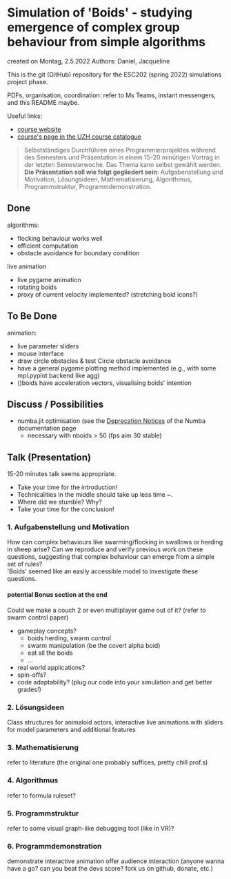 # Simulation of 'Boids' - studying emergence of complex group behaviour from simple algorithms

created on Montag, 2.5.2022
Authors: Daniel, Jacqueline

This is the git (GitHub) repository for the ESC202 (spring 2022) simulations project phase.

PDFs, organisation, coordination: refer to Ms Teams, instant messengers, and this README maybe.

Useful links:
- [course website](https://www.ics.uzh.ch/~stadel/doku.php?id=spin:esc202_fs2022)
- [course's page in the UZH course catalogue](https://studentservices.uzh.ch/uzh/anonym/vvz/?sap-language=EN&sap-ui-language=EN#/details/2021/004/SM/50031436)
> Selbstständiges Durchführen eines Programmierprojektes während des Semesters und Präsentation in einem 15-20 minütigen Vortrag in der letzten Semesterwoche.
> Das Thema kann selbst gewählt werden. **Die Präsentation soll wie folgt gegliedert sein**: Aufgabenstellung und Motivation, Lösungsideen, Mathematisierung, Algorithmus, Programmstruktur, Programmdemonstration.

## Done
algorithms:
- flocking behaviour works well
- efficient computation
- obstacle avoidance for boundary condition

live animation
- live pygame animation
- rotating boids
- proxy of current velocity implemented? (stretching boid icons?)

## To Be Done
animation:
- live parameter sliders
- mouse interface
- draw circle obstacles & test Circle obstacle avoidance
- have a general pygame plotting method implemented (e.g., with some mpl.pyplot backend like agg)
- ()boids have acceleration vectors, visualising boids' intention

## Discuss / Possibilities
- numba.jit optimisation (see the [Deprecation Notices](https://numba.pydata.org/numba-doc/latest/reference/deprecation.html?highlight=list%20deprecation) of the Numba documentation page
  - necessary with nboids > 50 (fps aim 30 stable)

## Talk (Presentation)
15-20 minutes talk seems appropriate.
- Take your time for the introduction!
- Technicalities in the middle should take up less time ~.
- Where did we stumble? Why?
- Take your time for the conclusion!

### 1. Aufgabenstellung und Motivation
How can complex behaviours like swarming/flocking in swallows or herding in sheep arise?
Can we reproduce and verify previous work on these questions, suggesting that complex behaviour can emerge from a simple set of rules?  
'Boids' seemed like an easily accessible model to investigate these questions.

#### potential Bonus section at the end
Could we make a couch 2 or even multiplayer game out of it? (refer to swarm control paper)
- gameplay concepts?
  - boids herding, swarm control
  - swarm manipulation (be the covert alpha boid)
  - eat all the boids
  - ...
- real world applications?
- spin-offs?
- code adaptability? (plug our code into your simulation and get better grades!)

### 2. Lösungsideen
Class structures for animaloid actors, interactive live animations with sliders for model parameters and additional features

### 3. Mathematisierung
refer to literature (the original one probably suffices, pretty chill prof.s)

### 4. Algorithmus
refer to formula ruleset?

### 5. Programmstruktur
refer to some visual graph-like debugging tool (like in VR)?

### 6. Programmdemonstration
demonstrate interactive animation
offer audience interaction (anyone wanna have a go? can you beat the devs score? fork us on github, donate, etc.)
